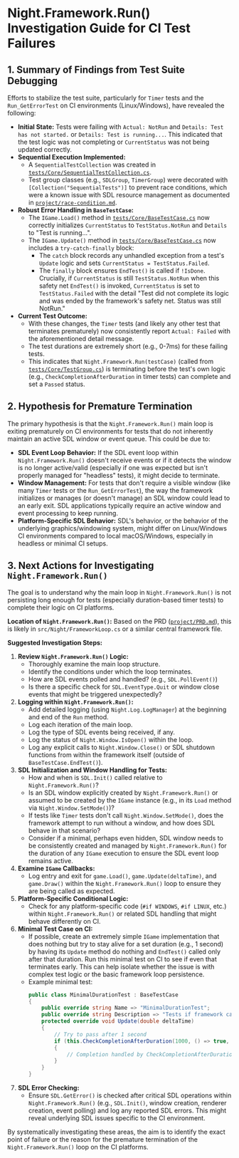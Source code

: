 # Night.Framework.Run() Investigation Guide for CI Test Failures

## 1. Summary of Findings from Test Suite Debugging

Efforts to stabilize the test suite, particularly for `Timer` tests and the `Run_GetErrorTest` on CI environments (Linux/Windows), have revealed the following:

- **Initial State:** Tests were failing with `Actual: NotRun` and `Details: Test has not started.` or `Details: Test is running...`. This indicated that the test logic was not completing or `CurrentStatus` was not being updated correctly.
- **Sequential Execution Implemented:**
    - A `SequentialTestCollection` was created in [`tests/Core/SequentialTestCollection.cs`](tests/Core/SequentialTestCollection.cs:1).
    - Test group classes (e.g., `SDLGroup`, `TimerGroup`) were decorated with `[Collection("SequentialTests")]` to prevent race conditions, which were a known issue with SDL resource management as documented in [`project/race-condition.md`](project/race-condition.md:1).
- **Robust Error Handling in `BaseTestCase`:**
    - The `IGame.Load()` method in [`tests/Core/BaseTestCase.cs`](tests/Core/BaseTestCase.cs:81) now correctly initializes `CurrentStatus` to `TestStatus.NotRun` and `Details` to "Test is running...".
    - The `IGame.Update()` method in [`tests/Core/BaseTestCase.cs`](tests/Core/BaseTestCase.cs:99) now includes a `try-catch-finally` block:
        - The `catch` block records any unhandled exception from a test's `Update` logic and sets `CurrentStatus = TestStatus.Failed`.
        - The `finally` block ensures `EndTest()` is called if `!IsDone`. Crucially, if `CurrentStatus` is still `TestStatus.NotRun` when this safety net `EndTest()` is invoked, `CurrentStatus` is set to `TestStatus.Failed` with the detail "Test did not complete its logic and was ended by the framework's safety net. Status was still NotRun."
- **Current Test Outcome:**
    - With these changes, the `Timer` tests (and likely any other test that terminates prematurely) now consistently report `Actual: Failed` with the aforementioned detail message.
    - The test durations are extremely short (e.g., 0-7ms) for these failing tests.
    - This indicates that `Night.Framework.Run(testCase)` (called from [`tests/Core/TestGroup.cs`](tests/Core/TestGroup.cs:65)) is terminating before the test's own logic (e.g., `CheckCompletionAfterDuration` in timer tests) can complete and set a `Passed` status.

## 2. Hypothesis for Premature Termination

The primary hypothesis is that the `Night.Framework.Run()` main loop is exiting prematurely on CI environments for tests that do not inherently maintain an active SDL window or event queue. This could be due to:

- **SDL Event Loop Behavior:** If the SDL event loop within `Night.Framework.Run()` doesn't receive events or if it detects the window is no longer active/valid (especially if one was expected but isn't properly managed for "headless" tests), it might decide to terminate.
- **Window Management:** For tests that don't require a visible window (like many `Timer` tests or the `Run_GetErrorTest`), the way the framework initializes or manages (or doesn't manage) an SDL window could lead to an early exit. SDL applications typically require an active window and event processing to keep running.
- **Platform-Specific SDL Behavior:** SDL's behavior, or the behavior of the underlying graphics/windowing system, might differ on Linux/Windows CI environments compared to local macOS/Windows, especially in headless or minimal CI setups.

## 3. Next Actions for Investigating `Night.Framework.Run()`

The goal is to understand why the main loop in `Night.Framework.Run()` is not persisting long enough for tests (especially duration-based timer tests) to complete their logic on CI platforms.

**Location of `Night.Framework.Run()`:** Based on the PRD ([`project/PRD.md`](project/PRD.md:235)), this is likely in `src/Night/FrameworkLoop.cs` or a similar central framework file.

**Suggested Investigation Steps:**

1.  **Review `Night.Framework.Run()` Logic:**
    *   Thoroughly examine the main loop structure.
    *   Identify the conditions under which the loop terminates.
    *   How are SDL events polled and handled? (e.g., `SDL.PollEvent()`)
    *   Is there a specific check for `SDL.EventType.Quit` or window close events that might be triggered unexpectedly?
2.  **Logging within `Night.Framework.Run()`:**
    *   Add detailed logging (using `Night.Log.LogManager`) at the beginning and end of the `Run` method.
    *   Log each iteration of the main loop.
    *   Log the type of SDL events being received, if any.
    *   Log the status of `Night.Window.IsOpen()` within the loop.
    *   Log any explicit calls to `Night.Window.Close()` or SDL shutdown functions from within the framework itself (outside of `BaseTestCase.EndTest()`).
3.  **SDL Initialization and Window Handling for Tests:**
    *   How and when is `SDL.Init()` called relative to `Night.Framework.Run()`?
    *   Is an SDL window explicitly created by `Night.Framework.Run()` or assumed to be created by the `IGame` instance (e.g., in its `Load` method via `Night.Window.SetMode()`)?
    *   If tests like `Timer` tests don't call `Night.Window.SetMode()`, does the framework attempt to run without a window, and how does SDL behave in that scenario?
    *   Consider if a minimal, perhaps even hidden, SDL window needs to be consistently created and managed by `Night.Framework.Run()` for the duration of any `IGame` execution to ensure the SDL event loop remains active.
4.  **Examine `IGame` Callbacks:**
    *   Log entry and exit for `game.Load()`, `game.Update(deltaTime)`, and `game.Draw()` within the `Night.Framework.Run()` loop to ensure they are being called as expected.
5.  **Platform-Specific Conditional Logic:**
    *   Check for any platform-specific code (`#if WINDOWS`, `#if LINUX`, etc.) within `Night.Framework.Run()` or related SDL handling that might behave differently on CI.
6.  **Minimal Test Case on CI:**
    *   If possible, create an extremely simple `IGame` implementation that does nothing but try to stay alive for a set duration (e.g., 1 second) by having its `Update` method do nothing and `EndTest()` called only after that duration. Run this minimal test on CI to see if even that terminates early. This can help isolate whether the issue is with complex test logic or the basic framework loop persistence.
    *   Example minimal test:
        ```csharp
        public class MinimalDurationTest : BaseTestCase
        {
            public override string Name => "MinimalDurationTest";
            public override string Description => "Tests if framework can run for a minimal duration.";
            protected override void Update(double deltaTime)
            {
                // Try to pass after 1 second
                if (this.CheckCompletionAfterDuration(1000, () => true, () => "Minimal duration passed."))
                {
                    // Completion handled by CheckCompletionAfterDuration
                }
            }
        }
        ```
7.  **SDL Error Checking:**
    *   Ensure `SDL.GetError()` is checked after critical SDL operations within `Night.Framework.Run()` (e.g., `SDL.Init()`, window creation, renderer creation, event polling) and log any reported SDL errors. This might reveal underlying SDL issues specific to the CI environment.

By systematically investigating these areas, the aim is to identify the exact point of failure or the reason for the premature termination of the `Night.Framework.Run()` loop on the CI platforms.